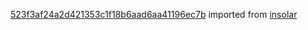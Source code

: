 [523f3af24a2d421353c1f18b6aad6aa41196ec7b](https://github.com/insolar/insolar/commit/523f3af24a2d421353c1f18b6aad6aa41196ec7b) imported from [insolar](https://github.com/insolar/insolar)
